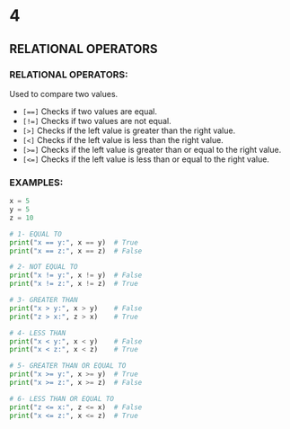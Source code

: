 # 4

## RELATIONAL OPERATORS

### RELATIONAL OPERATORS:

Used to compare two values.

- `[==]` Checks if two values are equal.
- `[!=]` Checks if two values are not equal.
- `[>]` Checks if the left value is greater than the right value.
- `[<]` Checks if the left value is less than the right value.
- `[>=]` Checks if the left value is greater than or equal to the right value.
- `[<=]` Checks if the left value is less than or equal to the right value.

### EXAMPLES:

```python
x = 5
y = 5
z = 10

# 1- EQUAL TO
print("x == y:", x == y)  # True
print("x == z:", x == z)  # False

# 2- NOT EQUAL TO
print("x != y:", x != y)  # False
print("x != z:", x != z)  # True

# 3- GREATER THAN
print("x > y:", x > y)    # False
print("z > x:", z > x)    # True

# 4- LESS THAN
print("x < y:", x < y)    # False
print("x < z:", x < z)    # True

# 5- GREATER THAN OR EQUAL TO
print("x >= y:", x >= y)  # True
print("x >= z:", x >= z)  # False

# 6- LESS THAN OR EQUAL TO
print("z <= x:", z <= x)  # False
print("x <= z:", x <= z)  # True

```
